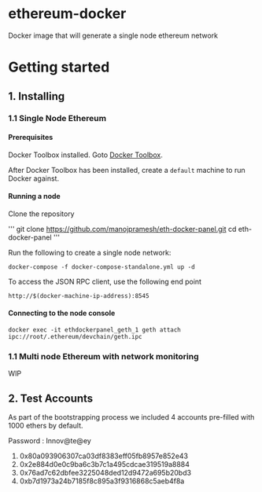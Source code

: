 # ethereum-docker
Docker image that will generate a single node ethereum network

# Getting started

## 1. Installing

### 1.1 Single Node Ethereum

#### Prerequisites

Docker Toolbox installed. Goto [Docker Toolbox](https://www.docker.com/products/docker-toolbox). 

After Docker Toolbox has been installed, create a ```default``` machine to run Docker against.

#### Running a node

Clone the repository

'''
git clone https://github.com/manojpramesh/eth-docker-panel.git
cd eth-docker-panel
'''

Run the following to create a single node network:

```
docker-compose -f docker-compose-standalone.yml up -d
```

To access the JSON RPC client, use the following end point

```
http://$(docker-machine-ip-address):8545
```

#### Connecting to the node console

```
docker exec -it ethdockerpanel_geth_1 geth attach ipc://root/.ethereum/devchain/geth.ipc
```

### 1.1 Multi node Ethereum with network monitoring

WIP


## 2. Test Accounts 

As part of the bootstrapping process we included 4 accounts pre-filled with 1000 ethers by default.

Password : Innov@te@ey

1. 0x80a093906307ca03df8383eff05fb8957e852e43
2. 0x2e884d0e0c9ba6c3b7c1a495cdcae319519a8884
3. 0x76ad7c62dbfee3225048ded12d9472a695b20bd3
5. 0xb7d1973a24b7185f8c895a3f9316868c5aeb4f8a